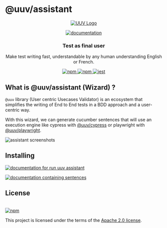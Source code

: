


# @uuv/assistant
<p align="center">  
<a href="https://e2e-test-quest.github.io/uuv/">  
<picture>  
<img alt="UUV Logo" src="https://e2e-test-quest.github.io/uuv/img/uuv.png">  
</picture>  
</a>  
</p>  
<p align="center">  
<a href="https://e2e-test-quest.github.io/uuv/"><img src="https://img.shields.io/badge/documentation-black?&style=for-the-badge&logo=github&logoColor=white" alt="documentation"/></a>  
</p> 

<h3 align="center">  
Test as final user  
</h3>  

<p align="center">  
Make test writing fast, understandable by any human understanding English or French.  
</p>  

<p align="center">  
<a href="https://www.npmjs.com/package/@uuv/assistant">  
<img src="https://img.shields.io/badge/available%20on%20npm-grey?logo=npm" alt="npm"/>  
</a>  
<a href="https://www.npmjs.com/package/@uuv/assistant">  
<img src="https://img.shields.io/badge/using-react-00DCFF?logo=react" alt="npm"/>  
</a>  
<a href="https://jestjs.io/fr/">  
<img src="https://img.shields.io/badge/tested%20with-jest-yellow?logo=jest" alt="jest"/>  
</a><br />  
</p>  

## What is @uuv/assistant (Wizard) ?

<p align="center">  

`@uuv` library (User centric Usecases Validator) is an ecosystem that simplifies the writing of End to End tests in a BDD approach and a user-centric way.

With this wizard, we can generate cucumber sentences that will use an execution engine like cypress with [@uuv/cypress](https://www.npmjs.com/package/@uuv/cypress) or playwright with [@uuv/playwright](https://www.npmjs.com/package/@uuv/playwright).
</p>  

<img src="https://e2e-test-quest.github.io/uuv/img/assistant/screenshots.gif" alt="assistant screenshots"/>  

## Installing

<a href="https://e2e-test-quest.github.io/uuv/docs/tools/uuv-assistant"><img src="https://img.shields.io/badge/run%20uuv%20assistant%20doc-red?&style=for-the-badge&logo=github&logoColor=white" alt="documentation for run uuv assistant"/></a>

<a href="https://e2e-test-quest.github.io/uuv/docs/wordings/generated-wording-description/en-generated-wording-description"><img src="https://img.shields.io/badge/sentences%20doc-red?&style=for-the-badge&logo=github&logoColor=white" alt="documentation containing sentences"/></a>

## License

[<a href="https://www.npmjs.com/package/@uuv/cypress">  
<img src="https://img.shields.io/badge/license-Apache%202.0-blue" alt="npm"/>  
</a>](https://www.apache.org/licenses/LICENSE-2.0)

This project is licensed under the terms of the [Apache 2.0 license](https://www.apache.org/licenses/LICENSE-2.0).
